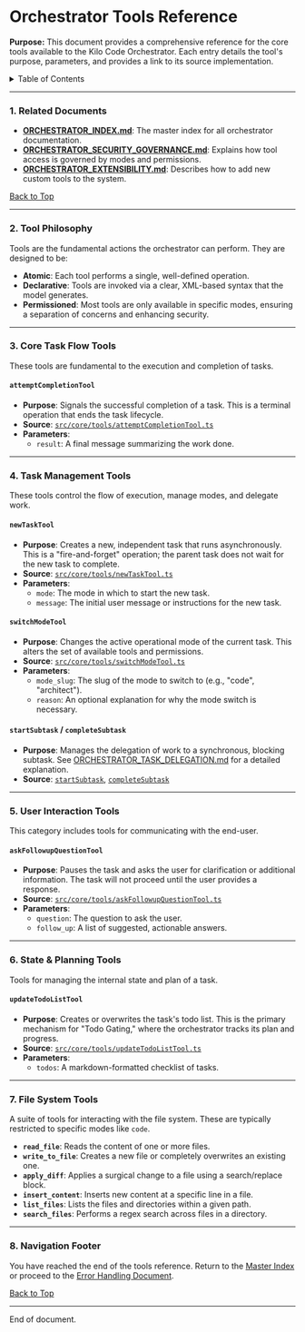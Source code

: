 # Orchestrator Tools Reference

**Purpose:** This document provides a comprehensive reference for the core tools available to the Kilo Code Orchestrator. Each entry details the tool's purpose, parameters, and provides a link to its source implementation.

<details>
<summary>Table of Contents</summary>

- [1. Related Documents](#1-related-documents)
- [2. Tool Philosophy](#2-tool-philosophy)
- [3. Core Task Flow Tools](#3-core-task-flow-tools)
- [4. Task Management Tools](#4-task-management-tools)
- [5. User Interaction Tools](#5-user-interaction-tools)
- [6. State & Planning Tools](#6-state--planning-tools)
- [7. File System Tools](#7-file-system-tools)
- [8. Navigation Footer](#8-navigation-footer)

</details>

---

### 1. Related Documents

<a id="1-related-documents"></a>

- **[ORCHESTRATOR_INDEX.md](ORCHESTRATOR_INDEX.md)**: The master index for all orchestrator documentation.
- **[ORCHESTRATOR_SECURITY_GOVERNANCE.md](ORCHESTRATOR_SECURITY_GOVERNANCE.md)**: Explains how tool access is governed by modes and permissions.
- **[ORCHESTRATOR_EXTENSIBILITY.md](ORCHESTRATOR_EXTENSIBILITY.md)**: Describes how to add new custom tools to the system.

[Back to Top](#orchestrator-tools-reference)

---

### 2. Tool Philosophy

<a id="2-tool-philosophy"></a>

Tools are the fundamental actions the orchestrator can perform. They are designed to be:

- **Atomic**: Each tool performs a single, well-defined operation.
- **Declarative**: Tools are invoked via a clear, XML-based syntax that the model generates.
- **Permissioned**: Most tools are only available in specific modes, ensuring a separation of concerns and enhancing security.

---

### 3. Core Task Flow Tools

<a id="3-core-task-flow-tools"></a>

These tools are fundamental to the execution and completion of tasks.

#### `attemptCompletionTool`

- **Purpose**: Signals the successful completion of a task. This is a terminal operation that ends the task lifecycle.
- **Source**: [`src/core/tools/attemptCompletionTool.ts`](../src/core/tools/attemptCompletionTool.ts:35)
- **Parameters**:
    - `result`: A final message summarizing the work done.

---

### 4. Task Management Tools

<a id="4-task-management-tools"></a>

These tools control the flow of execution, manage modes, and delegate work.

#### `newTaskTool`

- **Purpose**: Creates a new, independent task that runs asynchronously. This is a "fire-and-forget" operation; the parent task does not wait for the new task to complete.
- **Source**: [`src/core/tools/newTaskTool.ts`](../src/core/tools/newTaskTool.ts:14)
- **Parameters**:
    - `mode`: The mode in which to start the new task.
    - `message`: The initial user message or instructions for the new task.

#### `switchModeTool`

- **Purpose**: Changes the active operational mode of the current task. This alters the set of available tools and permissions.
- **Source**: [`src/core/tools/switchModeTool.ts`](../src/core/tools/switchModeTool.ts:8)
- **Parameters**:
    - `mode_slug`: The slug of the mode to switch to (e.g., "code", "architect").
    - `reason`: An optional explanation for why the mode switch is necessary.

#### `startSubtask` / `completeSubtask`

- **Purpose**: Manages the delegation of work to a synchronous, blocking subtask. See [ORCHESTRATOR_TASK_DELEGATION.md](ORCHESTRATOR_TASK_DELEGATION.md) for a detailed explanation.
- **Source**: [`startSubtask`](../src/core/task/Task.ts:1628), [`completeSubtask`](../src/core/task/Task.ts:1669)

---

### 5. User Interaction Tools

<a id="5-user-interaction-tools"></a>

This category includes tools for communicating with the end-user.

#### `askFollowupQuestionTool`

- **Purpose**: Pauses the task and asks the user for clarification or additional information. The task will not proceed until the user provides a response.
- **Source**: [`src/core/tools/askFollowupQuestionTool.ts`](../src/core/tools/askFollowupQuestionTool.ts:6)
- **Parameters**:
    - `question`: The question to ask the user.
    - `follow_up`: A list of suggested, actionable answers.

---

### 6. State & Planning Tools

<a id="6-state--planning-tools"></a>

Tools for managing the internal state and plan of a task.

#### `updateTodoListTool`

- **Purpose**: Creates or overwrites the task's todo list. This is the primary mechanism for "Todo Gating," where the orchestrator tracks its plan and progress.
- **Source**: [`src/core/tools/updateTodoListTool.ts`](../src/core/tools/updateTodoListTool.ts:156)
- **Parameters**:
    - `todos`: A markdown-formatted checklist of tasks.

---

### 7. File System Tools

<a id="7-file-system-tools"></a>

A suite of tools for interacting with the file system. These are typically restricted to specific modes like `code`.

- **`read_file`**: Reads the content of one or more files.
- **`write_to_file`**: Creates a new file or completely overwrites an existing one.
- **`apply_diff`**: Applies a surgical change to a file using a search/replace block.
- **`insert_content`**: Inserts new content at a specific line in a file.
- **`list_files`**: Lists the files and directories within a given path.
- **`search_files`**: Performs a regex search across files in a directory.

---

### 8. Navigation Footer

<a id="8-navigation-footer"></a>

You have reached the end of the tools reference. Return to the [Master Index](ORCHESTRATOR_INDEX.md) or proceed to the [Error Handling Document](ORCHESTRATOR_ERROR_HANDLING.md).

[Back to Top](#orchestrator-tools-reference)

---

End of document.
